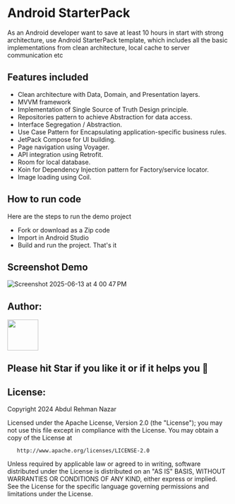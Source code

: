 # Android StarterPack
As an Android developer want to save at least 10 hours in start with strong architecture, use Android StarterPack template, which includes all the basic implementations from clean architecture, local cache to server communication etc

## Features included
- Clean architecture with Data, Domain, and Presentation layers.
- MVVM framework
- Implementation of Single Source of Truth Design principle.
- Repositories pattern to achieve Abstraction for data access.
- Interface Segregation / Abstraction.
- Use Case Pattern for Encapsulating application-specific business rules.
- JetPack Compose for UI building.
- Page navigation using Voyager.
- API integration using Retrofit.
- Room for local database.
- Koin for Dependency Injection pattern for Factory/service locator.
- Image loading using Coil.

## How to run code
Here are the steps to run the demo project
- Fork or download as a Zip code
- Import in Android Studio
- Build and run the project. That's it




## Screenshot Demo
![Screenshot 2025-06-13 at 4 00 47 PM](https://github.com/user-attachments/assets/4b3a5801-94b0-4e8d-8629-eb928aca046d)

## Author:
<a href="https://github.com/AbdulRehmanNazar" target="_blank">
  <img src="https://avatars.githubusercontent.com/u/6792823?v=4" width="70" align="left">
</a>
<br />
<br />
<br />
<br />

## Please hit Star if you like it or if it helps you &#x1F49A;

## License:


Copyright 2024 Abdul Rehman Nazar
<br />

Licensed under the Apache License, Version 2.0 (the "License");
you may not use this file except in compliance with the License.
You may obtain a copy of the License at

       http://www.apache.org/licenses/LICENSE-2.0

Unless required by applicable law or agreed to in writing, software
distributed under the License is distributed on an "AS IS" BASIS,
WITHOUT WARRANTIES OR CONDITIONS OF ANY KIND, either express or implied.
See the License for the specific language governing permissions and
limitations under the License.
